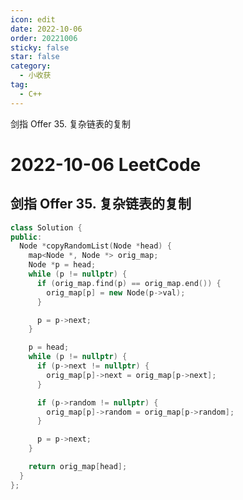 ```yaml
---
icon: edit
date: 2022-10-06
order: 20221006
sticky: false
star: false
category:
  - 小收获
tag:
  - C++
---
```


剑指 Offer 35. 复杂链表的复制

<!-- more -->

# 2022-10-06 LeetCode

## 剑指 Offer 35. 复杂链表的复制

```cpp
class Solution {
public:
  Node *copyRandomList(Node *head) {
    map<Node *, Node *> orig_map;
    Node *p = head;
    while (p != nullptr) {
      if (orig_map.find(p) == orig_map.end()) {
        orig_map[p] = new Node(p->val);
      }

      p = p->next;
    }

    p = head;
    while (p != nullptr) {
      if (p->next != nullptr) {
        orig_map[p]->next = orig_map[p->next];
      }

      if (p->random != nullptr) {
        orig_map[p]->random = orig_map[p->random];
      }

      p = p->next;
    }

    return orig_map[head];
  }
};
```
